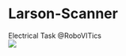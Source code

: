 # Larson-Scanner
Electrical Task @RoboVITics    
[![](https://img.shields.io/badge/Tinkercad-Circuit-green)](https://www.tinkercad.com/things/jrCTohjRmKw)

